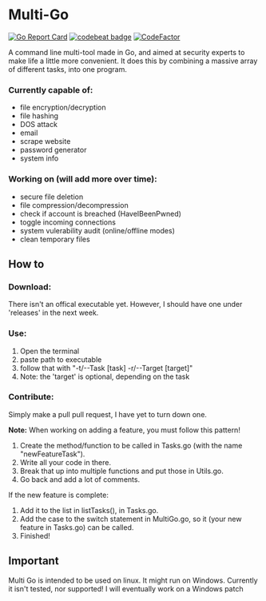 # Multi-Go

[![Go Report Card](https://goreportcard.com/badge/github.com/TheRedSpy15/Multi-Go)](https://goreportcard.com/report/github.com/TheRedSpy15/Multi-Go)
[![codebeat badge](https://codebeat.co/badges/d6180a76-99be-4013-a0c2-0e4bcf0b9655)](https://codebeat.co/projects/github-com-theredspy15-multi-go-master)
[![CodeFactor](https://www.codefactor.io/repository/github/theredspy15/multi-go/badge)](https://www.codefactor.io/repository/github/theredspy15/multi-go)

A command line multi-tool made in Go, and aimed at security experts to make life a little more convenient. It does this by combining a massive array of different tasks, into one program.
### Currently capable of:
- file encryption/decryption
- file hashing
- DOS attack
- email
- scrape website
- password generator
- system info
### Working on (will add more over time):
- secure file deletion
- file compression/decompression
- check if account is breached (HaveIBeenPwned)
- toggle incoming connections
- system vulerability audit (online/offline modes)
- clean temporary files
## How to
### Download:
There isn't an offical executable yet. However, I should have one under 'releases' in the next week.
### Use:
1. Open the terminal
2. paste path to executable
3. follow that with "-t/--Task [task] -r/--Target [target]"
4. Note: the 'target' is optional, depending on the task
### Contribute:
Simply make a pull pull request, I have yet to turn down one.

**Note:** When working on adding a feature, you must follow this pattern!
1. Create the method/function to be called in Tasks.go (with the name "newFeatureTask").
2. Write all your code in there.
3. Break that up into multiple functions and put those in Utils.go.
4. Go back and add a lot of comments.

If the new feature is complete:
1. Add it to the list in listTasks(), in Tasks.go.
2. Add the case to the switch statement in MultiGo.go, so it (your new feature in Tasks.go) can be called.
3. Finished!
## Important
Multi Go is intended to be used on linux. It might run on Windows. Currently it isn't tested, nor supported! I will eventually work on a Windows patch

